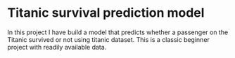 # Titanic survival prediction model
In this project  I have build a model that predicts whether a passenger on the Titanic survived or not using titanic dataset. This is a classic beginner project with readily available data.
